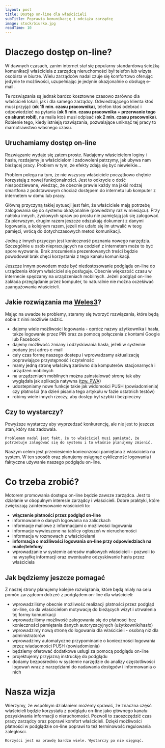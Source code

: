 ```yaml
---
layout: post
title: Dostęp on-line dla właścicieli
subTitle: Poprawia komunikację i odciąża zarządcę
image: stock/biurko.jpg
readTime: 10
---
```

# Dlaczego dostęp on-line?

W dawnych czasach, zanim internet stał się popularny standardową ścieżką komunikacji właściciela
z zarządcą nieruchomości był telefon lub wizyta osobista w biurze. Wielu zarządców nadal czuje się 
komfortowo oferując jedynie te możliwości, uzupełniając je jedynie okazjonalnie o obsługę e-mail.

Te rozwiązania są jednak bardzo kosztowne czasowo zarówno dla właścicieli lokali, jak i dla samego
zarządcy. Odwiedzającego klienta ktoś musi przyjąć (__ok 15 min. czasu pracownika__), telefon ktoś odebrać
i odpowiedzieć na pytania (__ok 5 min. czasu pracownika + przerwanie tego co akurat robił__), na maila ktoś
musi odpisać (__ok 2 min. czasu pracownika__). Robienie tego, kiedy istnieją rozwiązania, pozwalające
uniknąć tej pracy to marnotrawstwo własnego czasu.


## Uruchamiamy dostęp on-line

Rozwiązanie wydaje się zatem proste. Nadajemy właścicielom loginy i hasła, rozdajemy je właścicielom i
zadowoleni patrzymy, jak ubywa nam bieżącej pracy. Problem w tym, że efekty zdają się być niewielkie...

Problem polega na tym, że nie wszyscy właściciele początkowo chętnie korzystają z nowej funkcjonalności.
Jest to odkrycie o dość niespodziewane, wiedząc, że obecnie prawie każdy ma jakiś rodzaj smartfona z
podstawowym chociaż dostępem do internetu lub komputer z internetem w domu lub pracy.

Główną przyczyną takiej sytuacji jest fakt, że właściciele mają potrzebę zalogowania się do systemu okazjonalnie
(powiedzmy raz w miesiącu). Przy natłoku innych, życiowych spraw po prostu nie pamiętają jak się zalogować.
Za pierwszym, drugim razem jeszcze odszukają dokument z danymi logowania, a kolejnym razem, jeżeli nie udało
się im utrwalić w teog pamięci, wrócą do dotychczasowych metod komunikacji.

Jedną z innych przyczyn jest konieczność poznania nowego narzędzia. Szczególnie u osób niepracujących na codzień
z internetem może to być spore wyzwanie. Brak zrozumienia prezentowanych treści będzie powodował brak chęci
korzystania z tego kanału komunikacji.

Jeszcze innym powodem może być niedostosowanie podglądu on-line do urządzenia którym właściciel się posługuje.
Obecnie większość czasu w internecie spędzamy na urządzeniach mobilnych. Jeżeli podgląd on-line zakłada przeglądanie
przez komputer, to naturalnie nie można oczekiwać zaangażowania właścicieli.


## Jakie rozwiązania ma [Weles3](https://www.e-adm.pl)?

Mając na uwadze te problemy, staramy się tworzyć rozwiązania, które będą sobie z nimi możliwie radzić.
 - dajemy wiele możliwości logowania - oprócz nazwy użytkownika i hasła, także logowanie przez PIN oraz
za pomocą połączenia z kontami Google lub Facebook
 - dajemy możliwość zmiany i odzyskiwania hasła, jeżeli w systemie podany jest adres e-mail
 - cały czas formę naszego dostepu i wprowadzamy aktualizację poprawiające przystępność i czytelność
 - mamy jedną stronę właściwą zarówno dla komputerów stacjonarnych i urządzeń mobilnych
 - na urządzeniach mobilnych można zainstalować stronę tak aby wyglądała jak aplikacja natywna ([tzw. PWA](https://pl.wikipedia.org/wiki/Progressive_web_app))
 - udostepniamy nowe funkcje takie jak widomości PUSH (powiadomienia) czy płatności (na dzień pisania tego artykułu w fazie ostatnich testów)
 - robimy wiele innych rzeczy, aby dostęp był szybki i bezpieczny

## Czy to wystarczy?

Powyższe wystarczy aby wyprzedzać konkurencję, ale nie jest to jeszcze stan, który nas zadowala. 

``
Problemem nadal jest fakt, że to właściciel musi pamiętać, że potrzebuje zalogować się do systemu i to właśnie planujemy zmienić.
``


Naszym celem jest przeniesienie koniecnzości pamiętana z właściciela na system. W ten sposób oraz planujemy osiągnąć
cykliczność logowania i faktyczne używanie naszego podglądu on-line.

# Co trzeba zrobić?

Motorem promowania dostępu on-line będzie zawsze zarządca. Jest to działanie w
obopulnym interesie zarządcy i właścicieli. Dobre praktyki, które zwiększają zainteresowanie
właścicieli to:
 - __włączenie płatności przez podgląd on-line__
 - informowanie o danych logowania na zaliczkach
 - informacje mailowe z informacjami o możliwości logowania
 - informacje wywieszone na tablicy ogłoszeń w nieruchomości
 - informacja w rozmowach z właścicielami
 - __informacja o możliwości logowania on-line przy odpowiedziach na maile/telefony__
 - wprowadzanie w systemie adresów mailowych właścicieli - pozwoli to na wysyłkę 
informacji oraz ewentualne odzyskiwanie hasła przez właściciela

## Jak będziemy jeszcze pomagać

Z naszej strony planujemy kolejne rozwiązania, które będą miały na celu pomóc
zarządcom dotrzeć z podglądem on-line dla właścicieli:
 - wprowadziliśmy obecnie możliwość realizacji płatności przez podgląd on-line, co da właścicielom motywację do bieżących wizyt
i utrwalenia tej formy komunikacji
 - wprowadziliśmy możliwość zalogowania się do płatności bez konieczności pamiętania danych autoryzacyjnych (użytkownik/hasło)
 - wprowadzimy nową stronę do logowania dla właścicieli - osobną niż dla administratorów
 - wprowadzimy automatyczne przypominanie o konieczności logowania przez wiadaomości PUSH (powiadomienia)
 - będziemy oferować dodatkowe usługi za pomocą podglądu on-line
 - projektujemy przyjazną instruckję do podglądu 
 - dodamy bezpośrednio w systemie narzędzie do analizy częstotliwości logowań
wraz z narzędziami do nadawania dostępów i informowania o nich

# Nasza wizja

Wierzymy, że współnym działaniem możemy sprawić, że znaczna część właścicieli będzie korzystała
z podglądu on-line jako głównego kanału pozyskiwania informacji o nieruchomości. Pozwoli to
zaoszczędzić czas pracy zarządcy oraz poprawi komfort właścicieli. Dzięki możliwości płatności
w podglądzie on-line poprawi to też terminowość regulowania zaległości.

``
Korzyści jest na prawdę bardzo wiele. Wystarczy po nie sięgnąć.
``